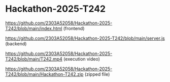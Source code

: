 # Hackathon-2025-T242

https://github.com/2303A52058/Hackathon-2025-T242/blob/main/index.html (frontend)

https://github.com/2303A52058/Hackathon-2025-T242/blob/main/server.js (backend)

https://github.com/2303A52058/Hackathon-2025-T242/blob/main/T242.mp4 (execution video)

https://github.com/2303A52058/Hackathon-2025-T242/blob/main/Hackathon-T242.zip (zipped file)
